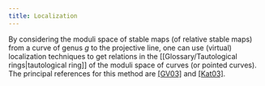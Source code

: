 ```yaml
---
title: Localization
---
```


By considering the moduli space of stable maps (of relative stable maps) from a curve of genus $g$ to the projective line, one can use (virtual) localization techniques to get relations in the [[Glossary/Tautological rings|tautological ring]] of the moduli space of curves (or pointed curves). The principal references for this method are [ [GV03]](Bibliography#GV03) and [ [Kat03]](Bibliography#Kat03).
